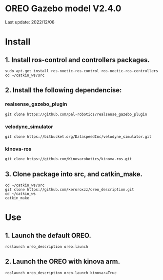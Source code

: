 # OREO Gazebo model V2.4.0

Last update: 2022/12/08

# Install
## 1. Install ros-control and controllers packages.

	sudo apt-get install ros-noetic-ros-control ros-noetic-ros-controllers
	cd ~/catkin_ws/src
		
## 2. Install the following dependencise:
	
### realsense_gazebo_plugin
		
	git clone https://github.com/pal-robotics/realsense_gazebo_plugin
			
### velodyne_simulator
		
	git clone https://bitbucket.org/DataspeedInc/velodyne_simulator.git
			
### kinova-ros
		
	git clone https://github.com/Kinovarobotics/kinova-ros.git	


## 3. Clone package into src, and catkin_make.
		
	cd ~/catkin_ws/src
	git clone https://github.com/keroroxzz/oreo_description.git	
	cd ~/catkin_ws
	catkin_make

# Use
## 1. Launch the default OREO.
		
	roslaunch oreo_description oreo.launch

## 2. Launch the OREO with kinova arm.
		
	roslaunch oreo_description oreo.launch kinova:=True
	
